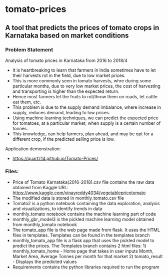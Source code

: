 # tomato-prices

## A tool that predicts the prices of tomato crops in Karnataka based on market conditions

### Problem Statement

Analysis of tomato prices in Karnataka from 2016 to 2018/4

- It is heartbreaking to learn that farmers in India sometimes have to let their harvests rot in the field, due to low market prices.
- This is more commonly seen in tomato harvests, whre during some particular months, due to very low market prices, the cost of harvesting and transporting is higher than the expected return.
- Hence most farmers let the fruits to rot/throw them on roads, let cattle eat them, etc.
- This problem is due to the supply demand imbalance, where increase in supply, reduces demand, leading to low prices.
- Using machine learning techniques, we can predict the expected price for tomatoes, at a particular market, when supply is a certain number of tonnes.
- This knowledge, can help farmers, plan ahead, and may be opt for a different crop, if the predicted selling price is low.

Application demonstration:

- https://quartz14.github.io/Tomato-Prices/

### Files:

- Price of Tomato Karnataka(2016-2018).csv file contains the raw data obtained from Kaggle URL: https://www.kaggle.com/vinayreddy4034/vegetablepricetomato
- The modified data is stored in monthly_tomato.csv file
- Tomato2 is a python notebook containing the data exploration, analysis and visualizations, to identify trends in data
- monthly_tomato notebook contains the machine learning part of code
- monthly_gbr_model3 is the pickled machine learning model obtained from monthly_tomato notebook
- The tomato_app file is the web page made from flask. It uses the HTML files in templates. Templates can be found in the templates branch
- monthly_tomato_app file is a flask app that uses the pickled model to predict the prices.
  The Templates branch contains 2 html files: 1) monthly_tomato_home - Home page that takes in user inputs Month, Market Area, Average Tonnes per month for that market 2) tomato_result - Displays the predicted values
- Requirements contains the python libraries required to run the program
